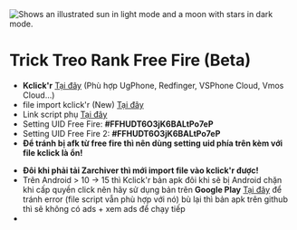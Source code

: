 <picture>
  <source media="(prefers-color-scheme: dark)" srcset="https://github.com/lpham0734/images_gif/blob/main/retouch_2023082223382001.jpg">
  <source media="(prefers-color-scheme: light)" srcset="https://github.com/lpham0734/images_gif/blob/main/retouch_2023082223382001.jpg">
  <img alt="Shows an illustrated sun in light mode and a moon with stars in dark mode." src="https://github.com/lpham0734/images_gif/blob/main/retouch_2023082223382001.jpg">
</picture>


# Trick Treo Rank Free Fire (Beta)
- **Kclick'r** [Tại đây](https://github.com/Nain57/Smart-AutoClicker/releases/download/3.4.0-beta01/smartautoclicker-fDroid-release.apk) (Phù hợp UgPhone, Redfinger, VSPhone Cloud, Vmos Cloud...)
- file import kclick'r (New) [Tại đây](https://github.com/lpham0734/data_free_fire/raw/refs/heads/main/treo%20vip.zip)
- Link script phụ [Tại đây](https://www.mediafire.com/file/lk6fehxvo7a40sf/treo_vip.zip/file)
- Setting UID Free Fire: **#FFHUDT6O3jK6BALtPo7eP**
- Setting UID Free Fire 2: **#FFHUDT6O3jK6BALtPo7eP**
- **Để tránh bị afk từ free fire thì nên dùng setting uid phía trên kèm với file kclick là ổn!**
* **Đôi khi phải tải Zarchiver thì mới import file vào kclick'r được!**
* Trên Android > 10 -> 15 thì Kclick'r bản apk đôi khi sẽ bị Android chặn khi cấp quyền click nên hãy sử dụng bản trên **Google Play** [Tại đây](https://play.google.com/store/apps/details?id=com.buzbuz.smartautoclicker) để tránh error (file script vẫn phù hợp với nó) bù lại thì bản apk trên github thì sẽ không có ads + xem ads để chạy tiếp  
* 




